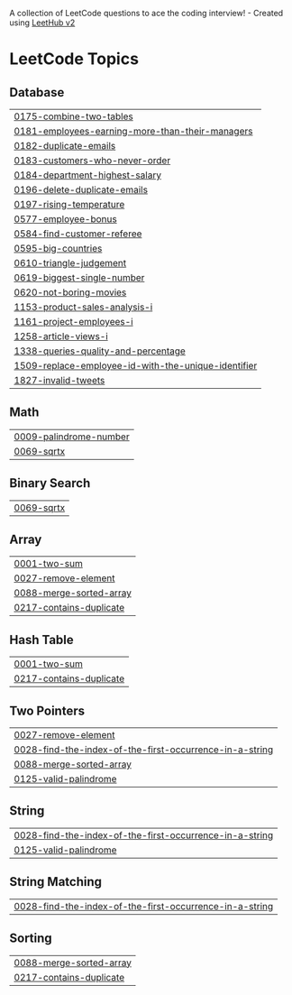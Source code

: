 A collection of LeetCode questions to ace the coding interview! - Created using [LeetHub v2](https://github.com/arunbhardwaj/LeetHub-2.0)
<!---LeetCode Topics Start-->
# LeetCode Topics
## Database
|  |
| ------- |
| [0175-combine-two-tables](https://github.com/sriram262702/Leetcode/tree/master/0175-combine-two-tables) |
| [0181-employees-earning-more-than-their-managers](https://github.com/sriram262702/Leetcode/tree/master/0181-employees-earning-more-than-their-managers) |
| [0182-duplicate-emails](https://github.com/sriram262702/Leetcode/tree/master/0182-duplicate-emails) |
| [0183-customers-who-never-order](https://github.com/sriram262702/Leetcode/tree/master/0183-customers-who-never-order) |
| [0184-department-highest-salary](https://github.com/sriram262702/Leetcode/tree/master/0184-department-highest-salary) |
| [0196-delete-duplicate-emails](https://github.com/sriram262702/Leetcode/tree/master/0196-delete-duplicate-emails) |
| [0197-rising-temperature](https://github.com/sriram262702/Leetcode/tree/master/0197-rising-temperature) |
| [0577-employee-bonus](https://github.com/sriram262702/Leetcode/tree/master/0577-employee-bonus) |
| [0584-find-customer-referee](https://github.com/sriram262702/Leetcode/tree/master/0584-find-customer-referee) |
| [0595-big-countries](https://github.com/sriram262702/Leetcode/tree/master/0595-big-countries) |
| [0610-triangle-judgement](https://github.com/sriram262702/Leetcode/tree/master/0610-triangle-judgement) |
| [0619-biggest-single-number](https://github.com/sriram262702/Leetcode/tree/master/0619-biggest-single-number) |
| [0620-not-boring-movies](https://github.com/sriram262702/Leetcode/tree/master/0620-not-boring-movies) |
| [1153-product-sales-analysis-i](https://github.com/sriram262702/Leetcode/tree/master/1153-product-sales-analysis-i) |
| [1161-project-employees-i](https://github.com/sriram262702/Leetcode/tree/master/1161-project-employees-i) |
| [1258-article-views-i](https://github.com/sriram262702/Leetcode/tree/master/1258-article-views-i) |
| [1338-queries-quality-and-percentage](https://github.com/sriram262702/Leetcode/tree/master/1338-queries-quality-and-percentage) |
| [1509-replace-employee-id-with-the-unique-identifier](https://github.com/sriram262702/Leetcode/tree/master/1509-replace-employee-id-with-the-unique-identifier) |
| [1827-invalid-tweets](https://github.com/sriram262702/Leetcode/tree/master/1827-invalid-tweets) |
## Math
|  |
| ------- |
| [0009-palindrome-number](https://github.com/sriram262702/Leetcode/tree/master/0009-palindrome-number) |
| [0069-sqrtx](https://github.com/sriram262702/Leetcode/tree/master/0069-sqrtx) |
## Binary Search
|  |
| ------- |
| [0069-sqrtx](https://github.com/sriram262702/Leetcode/tree/master/0069-sqrtx) |
## Array
|  |
| ------- |
| [0001-two-sum](https://github.com/sriram262702/Leetcode/tree/master/0001-two-sum) |
| [0027-remove-element](https://github.com/sriram262702/Leetcode/tree/master/0027-remove-element) |
| [0088-merge-sorted-array](https://github.com/sriram262702/Leetcode/tree/master/0088-merge-sorted-array) |
| [0217-contains-duplicate](https://github.com/sriram262702/Leetcode/tree/master/0217-contains-duplicate) |
## Hash Table
|  |
| ------- |
| [0001-two-sum](https://github.com/sriram262702/Leetcode/tree/master/0001-two-sum) |
| [0217-contains-duplicate](https://github.com/sriram262702/Leetcode/tree/master/0217-contains-duplicate) |
## Two Pointers
|  |
| ------- |
| [0027-remove-element](https://github.com/sriram262702/Leetcode/tree/master/0027-remove-element) |
| [0028-find-the-index-of-the-first-occurrence-in-a-string](https://github.com/sriram262702/Leetcode/tree/master/0028-find-the-index-of-the-first-occurrence-in-a-string) |
| [0088-merge-sorted-array](https://github.com/sriram262702/Leetcode/tree/master/0088-merge-sorted-array) |
| [0125-valid-palindrome](https://github.com/sriram262702/Leetcode/tree/master/0125-valid-palindrome) |
## String
|  |
| ------- |
| [0028-find-the-index-of-the-first-occurrence-in-a-string](https://github.com/sriram262702/Leetcode/tree/master/0028-find-the-index-of-the-first-occurrence-in-a-string) |
| [0125-valid-palindrome](https://github.com/sriram262702/Leetcode/tree/master/0125-valid-palindrome) |
## String Matching
|  |
| ------- |
| [0028-find-the-index-of-the-first-occurrence-in-a-string](https://github.com/sriram262702/Leetcode/tree/master/0028-find-the-index-of-the-first-occurrence-in-a-string) |
## Sorting
|  |
| ------- |
| [0088-merge-sorted-array](https://github.com/sriram262702/Leetcode/tree/master/0088-merge-sorted-array) |
| [0217-contains-duplicate](https://github.com/sriram262702/Leetcode/tree/master/0217-contains-duplicate) |
<!---LeetCode Topics End-->